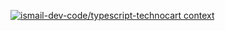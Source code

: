 [![ismail-dev-code/typescript-technocart context](https://badge.forgithub.com/ismail-dev-code/typescript-technocart?accept=text%2Fhtml&maxTokens=50000&ext=js)](https://uithub.com/ismail-dev-code/typescript-technocart?accept=text%2Fhtml&maxTokens=50000&ext=js)
